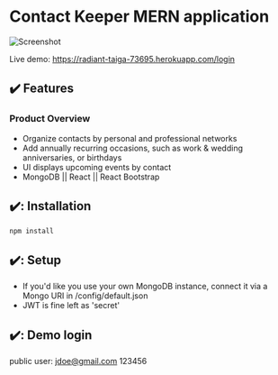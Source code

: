 # Contact Keeper MERN application

![Screenshot](https://im5.ezgif.com/tmp/ezgif-5-10ed76cb65.gif)

Live demo: https://radiant-taiga-73695.herokuapp.com/login

## :heavy_check_mark: Features

### Product Overview

* Organize contacts by personal and professional networks
* Add annually recurring occasions, such as work & wedding anniversaries, or birthdays
* UI displays upcoming events by contact
* MongoDB || React || React Bootstrap

## ✔️: Installation

```
npm install
```

## ✔️: Setup
* If you'd like you use your own MongoDB instance, connect it via a Mongo URI in /config/default.json
* JWT is fine left as 'secret'

## ✔️: Demo login
public user:
jdoe@gmail.com
123456
